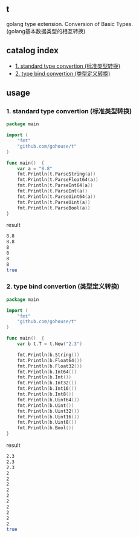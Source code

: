 ## t
golang type extension. Conversion of Basic Types.  
(golang基本数据类型的相互转换)

## catalog index
- [1. standard type convertion (标准类型转换)](#1-standard-type-convertion-标准类型转换)  
- [2. type bind convertion (类型定义转换)](#2-type-bind-convertion-类型定义转换)

## usage
### 1. standard type convertion (标准类型转换)
```go
package main

import (
	"fmt"
	"github.com/gohouse/t"
)

func main()  {
	var a = "8.8"
	fmt.Println(t.ParseString(a))
	fmt.Println(t.ParseFloat64(a))
	fmt.Println(t.ParseInt64(a))
	fmt.Println(t.ParseInt(a))
	fmt.Println(t.ParseUint64(a))
	fmt.Println(t.ParseUint(a))
	fmt.Println(t.ParseBool(a))
}
```
result
```bash
8.8
8.8
8
8
8
8
true
```
### 2. type bind convertion (类型定义转换)
```go
package main

import (
	"fmt"
	"github.com/gohouse/t"
)

func main()  {
    var b t.T = t.New("2.3")

    fmt.Println(b.String())
    fmt.Println(b.Float64())
    fmt.Println(b.Float32())
    fmt.Println(b.Int64())
    fmt.Println(b.Int())
    fmt.Println(b.Int32())
    fmt.Println(b.Int16())
    fmt.Println(b.Int8())
    fmt.Println(b.Uint64())
    fmt.Println(b.Uint())
    fmt.Println(b.Uint32())
    fmt.Println(b.Uint16())
    fmt.Println(b.Uint8())
    fmt.Println(b.Bool())
}
```
result
```sh
2.3
2.3
2.3
2
2
2
2
2
2
2
2
2
2
true
```

